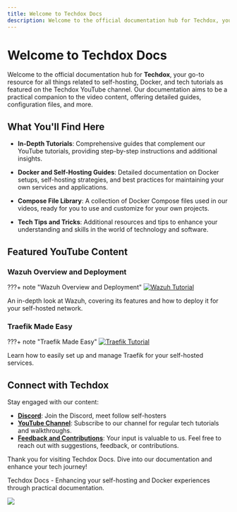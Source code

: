 ```yaml
---
title: Welcome to Techdox Docs
description: Welcome to the official documentation hub for Techdox, your go-to resource for all things related to self-hosting, Docker, and tech tutorials as featured on the Techdox YouTube channel.
---
```


# Welcome to Techdox Docs

Welcome to the official documentation hub for **Techdox**, your go-to resource for all things related to self-hosting, Docker, and tech tutorials as featured on the Techdox YouTube channel. Our documentation aims to be a practical companion to the video content, offering detailed guides, configuration files, and more.

## What You'll Find Here

- **In-Depth Tutorials**: Comprehensive guides that complement our YouTube tutorials, providing step-by-step instructions and additional insights.

- **Docker and Self-Hosting Guides**: Detailed documentation on Docker setups, self-hosting strategies, and best practices for maintaining your own services and applications.

- **Compose File Library**: A collection of Docker Compose files used in our videos, ready for you to use and customize for your own projects.

- **Tech Tips and Tricks**: Additional resources and tips to enhance your understanding and skills in the world of technology and software.

## Featured YouTube Content

### Wazuh Overview and Deployment
???+ note "Wazuh Overview and Deployment"
    [![Wazuh Tutorial](https://img.youtube.com/vi/IP7zPeMEuL8/0.jpg)](https://youtu.be/IP7zPeMEuL8)

An in-depth look at Wazuh, covering its features and how to deploy it for your self-hosted network.

### Traefik Made Easy
???+ note "Traefik Made Easy"
    [![Traefik Tutorial](https://img.youtube.com/vi/PzbdEZ4DQTg/0.jpg)](https://youtu.be/PzbdEZ4DQTg)

Learn how to easily set up and manage Traefik for your self-hosted services.

## Connect with Techdox

Stay engaged with our content:

- **[Discord](http://discord.com/invite/8mX2KRxDw8)**: Join the Discord, meet follow self-hosters
- **[YouTube Channel](https://www.youtube.com/@techdox)**: Subscribe to our channel for regular tech tutorials and walkthroughs.
- **[Feedback and Contributions](mailto:admin@techdox.nz)**: Your input is valuable to us. Feel free to reach out with suggestions, feedback, or contributions.

Thank you for visiting Techdox Docs. Dive into our documentation and enhance your tech journey!


Techdox Docs - Enhancing your self-hosting and Docker experiences through practical documentation.

<a href="https://www.buymeacoffee.com/techdox"><img src="https://img.buymeacoffee.com/button-api/?text=Buy me a cup of tea&emoji=🍵&slug=techdox&button_colour=FFDD00&font_colour=000000&font_family=Cookie&outline_colour=000000&coffee_colour=ffffff" /></a>
